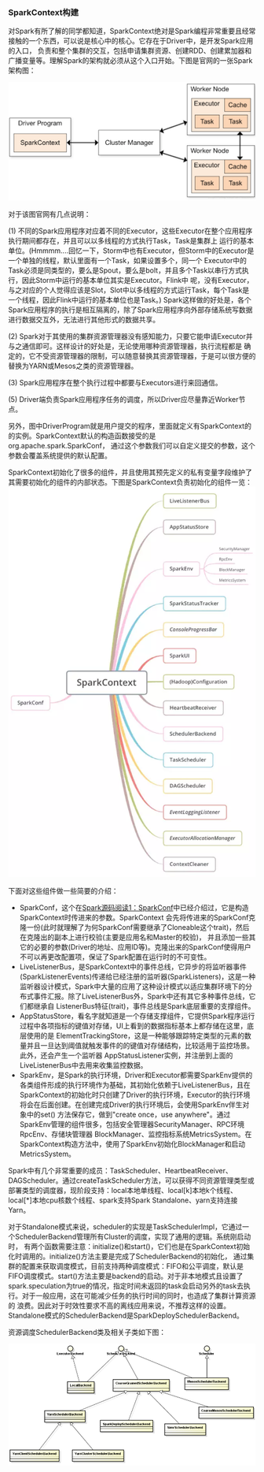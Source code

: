 ### SparkContext构建

对Spark有所了解的同学都知道，SparkContext绝对是Spark编程非常重要且经常接触的一个东西，可以说是核心中的核心。它存在于Driver中，是开发Spark应用的入口，
负责和整个集群的交互，包括申请集群资源、创建RDD、创建累加器和广播变量等。理解Spark的架构就必须从这个入口开始。下图是官网的一张Spark架构图：

![Spark架构图](../image/spark.png "Spark架构图")

对于该图官网有几点说明：

  (1) 不同的Spark应用程序对应着不同的Executor，这些Executor在整个应用程序执行期间都存在，并且可以以多线程的方式执行Task，Task是集群上
运行的基本单位。(Hmmmm....回忆一下，Storm中也有Executor，但Storm中的Executor是一个单独的线程，默认里面有一个Task，如果设置多个，同一个
Executor中的Task必须是同类型的，要么是Spout，要么是bolt，并且多个Task以串行方式执行，因此Storm中运行的基本单位其实是Executor。Flink中
呢，没有Executor，与之对应的个人觉得应该是Slot，Slot中以多线程的方式运行Task，每个Task是一个线程，因此Flink中运行的基本单位也是Task。)
Spark这样做的好处是，各个Spark应用程序的执行是相互隔离的，除了Spark应用程序向外部存储系统写数据进行数据交互外，无法进行其他形式的数据共享。

  (2) Spark对于其使用的集群资源管理器没有感知能力，只要它能申请Executor并与之通信即可。这样设计的好处是，无论使用哪种资源管理器，执行流程都是
确定的，它不受资源管理器的限制，可以随意替换其资源管理器，于是可以很方便的替换为YARN或Mesos之类的资源管理器。

  (3) Spark应用程序在整个执行过程中都要与Executors进行来回通信。

  (5) Driver端负责Spark应用程序任务的调度，所以Driver应尽量靠近Worker节点。

  另外，图中DriverProgram就是用户提交的程序，里面就定义有SparkContext的的实例。SparkContext默认的构造函数接受的是org.apache.spark.SparkConf，
通过这个参数我们可以自定义提交的参数，这个参数会覆盖系统提供的默认配置。

SparkContext初始化了很多的组件，并且使用其预先定义的私有变量字段维护了其需要初始化的组件的内部状态。下图是SparkContext负责初始化的组件一览：
![Spark架构图](../image/spark-context.png "SparkContext组件图")

下面对这些组件做一些简要的介绍：
  * SparkConf，这个在[Spark源码阅读1：SparkConf](../master/docs/sparkconf.md)中已经介绍过，它是构造SparkContext时传进来的参数。SparkContext
  会先将传进来的SparkConf克隆一份(此时就理解了为何SparkConf需要继承了Cloneable这个trait)，然后在克隆出的副本上进行校验(主要是应用名和Master的校验)，
  并且添加一些其它的必要的参数(Driver的地址、应用ID等)。克隆出来的SparkConf使得用户不可以再更改配置项，保证了Spark配置在运行时的不可变性。
  * LiveListenerBus，是SparkContext中的事件总线，它异步的将监听器事件(SparkListenerEvents)传递给已经注册的监听器(SparkListeners)，这是一种
  监听器设计模式，Spark中大量的应用了这种设计模式以适应集群环境下的分布式事件汇报。除了LiveListenerBus外，Spark中还有其它多种事件总线，它们都继承自
  ListenerBus特征(trait)，事件总线是Spark底层重要的支撑组件。
  * AppStatusStore，看名字就知道是一个存储支撑组件，它提供Spark程序运行过程中各项指标的键值对存储，UI上看到的数据指标基本上都存储在这里，底层使用的是
  ElementTrackingStore，这是一种能够跟踪特定类型的元素的数量并且一旦达到阈值就触发事件的的键值对存储结构，比较适用于监控场景。此外，还会产生一个监听器
  AppStatusListener实例，并注册到上面的LiveListenerBus中去用来收集监控数据。
  * SparkEnv，是Spark的执行环境，Driver和Executor都需要SparkEnv提供的各类组件形成的执行环境作为基础，其初始化依赖于LiveListenerBus，且在
  SparkContext的初始化时只创建了Driver的执行环境，Executor的执行环境将会在后面创建。在创建完成Driver的执行环境后，会使用SparkEnv伴生对象中的set()
  方法保存它，做到"create once，use anywhere"。通过SparkEnv管理的组件很多，包括安全管理器SecurityManager、RPC环境RpcEnv、存储块管理器
  BlockManager、监控指标系统MetricsSystem。在SparkContext构造方法中，使用了SparkEnv初始化BlockManager和启动MetricsSystem。

Spark中有几个非常重要的成员：TaskScheduler、HeartbeatReceiver、DAGScheduler。通过createTaskScheduler方法，可以获得不同资源管理类型或
部署类型的调度器，现阶段支持：local本地单线程、local[k]本地k个线程、local[*]本地cpu核数个线程、spark支持Spark Standalone、yarn支持连接Yarn。

  对于Standalone模式来说，scheduler的实现是TaskSchedulerImpl，它通过一个SchedulerBackend管理所有Cluster的调度，实现了通用的逻辑。系统刚启动时，
有两个函数需要注意：initialize()和start()，它们也是在SparkContext初始化时调用的。initialize()方法主要是完成了SchedulerBackend的初始化，
通过集群的配置来获取调度模式，目前支持两种调度模式：FIFO和公平调度，默认是FIFO调度模式。start()方法主要是backend的启动。对于非本地模式且设置了
spark.speculation为true的情况，指定时间未返回的task会启动另外的task去执行。对于一般应用，这在可能减少任务的执行时间的同时，也造成了集群计算资源的
浪费。因此对于时效性要求不高的离线应用来说，不推荐这样的设置。Standalone模式的SchedulerBackend是SparkDeploySchedulerBackend。

资源调度SchedulerBackend类及相关子类如下图：

![SchedulerBackend类图](../image/schedulerbackend.png "SchedulerBackend类图")